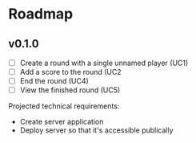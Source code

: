 # Roadmap

## v0.1.0

- [ ] Create a round with a single unnamed player (UC1)
- [ ] Add a score to the round (UC2
- [ ] End the round (UC4)
- [ ] View the finished round (UC5)

Projected technical requirements:

- Create server application
- Deploy server so that it's accessible publically

